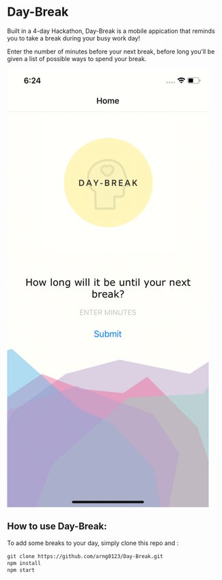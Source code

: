 # Day-Break
Built in a 4-day Hackathon, Day-Break is a mobile appication that reminds you to take a break during your busy work day!

Enter the number of minutes before your next break, before long you'll be given a list of possible ways to spend your break. 

![Day-Break Demo](demo.gif)



## How to use Day-Break:
To add some breaks to your day, simply clone this repo and :

```shell
git clone https://github.com/arng0123/Day-Break.git
npm install
npm start
```

